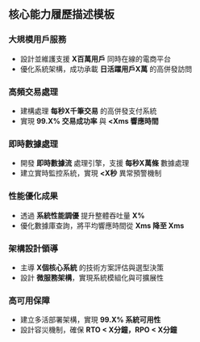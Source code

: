 ## 核心能力履歷描述模板

### 大規模用戶服務
- 設計並維護支援 **X百萬用戶** 同時在線的電商平台
- 優化系統架構，成功承載 **日活躍用戶X萬** 的高併發訪問

### 高頻交易處理  
- 建構處理 **每秒X千筆交易** 的高併發支付系統
- 實現 **99.X% 交易成功率** 與 **<Xms 響應時間**

### 即時數據處理
- 開發 **即時數據流** 處理引擎，支援 **每秒X萬條** 數據處理
- 建立實時監控系統，實現 **<X秒** 異常預警機制

### 性能優化成果
- 透過 **系統性能調優** 提升整體吞吐量 **X%**
- 優化數據庫查詢，將平均響應時間從 **Xms 降至 Xms**

### 架構設計領導
- 主導 **X個核心系統** 的技術方案評估與選型決策  
- 設計 **微服務架構**，實現系統模組化與可擴展性

### 高可用保障
- 建立多活部署架構，實現 **99.X% 系統可用性**
- 設計容災機制，確保 **RTO < X分鐘，RPO < X分鐘**
